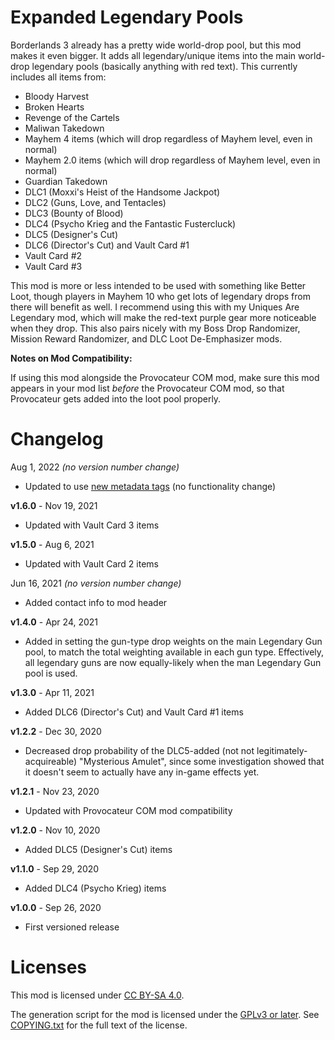 Expanded Legendary Pools
========================

Borderlands 3 already has a pretty wide world-drop pool, but this mod makes it
even bigger.  It adds all legendary/unique items into the main world-drop
legendary pools (basically anything with red text).  This currently includes
all items from:

* Bloody Harvest
* Broken Hearts
* Revenge of the Cartels
* Maliwan Takedown
* Mayhem 4 items (which will drop regardless of Mayhem level, even in normal)
* Mayhem 2.0 items (which will drop regardless of Mayhem level, even in normal)
* Guardian Takedown
* DLC1 (Moxxi's Heist of the Handsome Jackpot)
* DLC2 (Guns, Love, and Tentacles)
* DLC3 (Bounty of Blood)
* DLC4 (Psycho Krieg and the Fantastic Fustercluck)
* DLC5 (Designer's Cut)
* DLC6 (Director's Cut) and Vault Card #1
* Vault Card #2
* Vault Card #3

This mod is more or less intended to be used with something like Better Loot,
though players in Mayhem 10 who get lots of legendary drops from there will
benefit as well.  I recommend using this with my Uniques Are Legendary mod,
which will make the red-text purple gear more noticeable when they drop.
This also pairs nicely with my Boss Drop Randomizer, Mission Reward Randomizer,
and DLC Loot De-Emphasizer mods.

**Notes on Mod Compatibility:**

If using this mod alongside the Provocateur COM mod, make sure this mod appears
in your mod list *before* the Provocateur COM mod, so that Provocateur gets
added into the loot pool properly.

Changelog
=========

Aug 1, 2022 *(no version number change)*
 * Updated to use [new metadata tags](https://github.com/apple1417/blcmm-parsing/tree/master/blimp)
   (no functionality change)

**v1.6.0** - Nov 19, 2021
 * Updated with Vault Card 3 items

**v1.5.0** - Aug 6, 2021
 * Updated with Vault Card 2 items

Jun 16, 2021 *(no version number change)*
 * Added contact info to mod header

**v1.4.0** - Apr 24, 2021
 * Added in setting the gun-type drop weights on the main Legendary Gun pool,
   to match the total weighting available in each gun type.  Effectively, all
   legendary guns are now equally-likely when the man Legendary Gun pool is
   used.

**v1.3.0** - Apr 11, 2021
 * Added DLC6 (Director's Cut) and Vault Card #1 items

**v1.2.2** - Dec 30, 2020
 * Decreased drop probability of the DLC5-added (not not legitimately-acquireable)
   "Mysterious Amulet", since some investigation showed that it doesn't seem to
   actually have any in-game effects yet.

**v1.2.1** - Nov 23, 2020
 * Updated with Provocateur COM mod compatibility

**v1.2.0** - Nov 10, 2020
 * Added DLC5 (Designer's Cut) items

**v1.1.0** - Sep 29, 2020
 * Added DLC4 (Psycho Krieg) items

**v1.0.0** - Sep 26, 2020
 * First versioned release
 
Licenses
========

This mod is licensed under [CC BY-SA 4.0](https://creativecommons.org/licenses/by-sa/4.0/).

The generation script for the mod is licensed under the
[GPLv3 or later](https://www.gnu.org/licenses/quick-guide-gplv3.html).
See [COPYING.txt](../../COPYING.txt) for the full text of the license.

